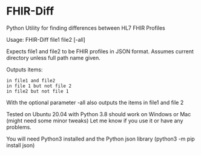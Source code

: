 # FHIR-Diff
Python Utility for finding differences between HL7 FHIR Profiles

Usage: FHIR-Diff file1 file2 [-all]

Expects file1 and file2 to be FHIR profiles in JSON format. Assumes current directory unless full path name given.

Outputs items:

    in file1 and file2
    in file 1 but not file 2
    in file2 but not file 1

With the optional parameter -all also outputs the items in file1 and file 2

Tested on Ubuntu 20.04 with Python 3.8 should work on Windows or Mac (might need some minor tweaks) Let me know if you use it or have any problems.

You will need Python3 installed and the Python json library (python3 -m pip install json)
